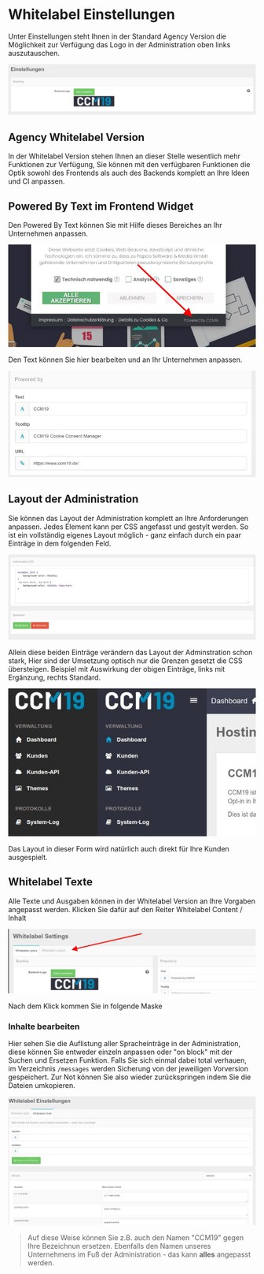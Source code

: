 # Whitelabel Einstellungen

Unter Einstellungen steht Ihnen in der Standard Agency Version die Möglichkeit zur Verfügung das Logo in der Administration oben links auszutauschen.

![screenshot-2020.10.01-14_16_53-1601554613205](../assets/screenshot-2020.10.01-14_16_53-1601554613205.jpg)



## Agency Whitelabel Version

In der Whitelabel Version stehen Ihnen an dieser Stelle wesentlich mehr Funktionen zur Verfügung, Sie können mit den verfügbaren Funktionen die Optik sowohl des Frontends als auch des Backends komplett an Ihre Ideen und CI anpassen.



## Powered By Text im Frontend Widget

Den Powered By Text können Sie mit Hilfe dieses Bereiches an Ihr Unternehmen anpassen. 



![screenshot-2020.10.01-14_23_33-1601555013267](../assets/screenshot-2020.10.01-14_23_33-1601555013267.jpg)



Den Text können Sie hier bearbeiten und an Ihr Unternehmen anpassen.

![screenshot-2020.10.01-14_19_26-1601554766322](../assets/screenshot-2020.10.01-14_19_26-1601554766322.jpg)

## Layout der Administration 

Sie können das Layout der Administration komplett an Ihre Anforderungen anpassen. Jedes Element kann per CSS angefasst und gestylt werden. So ist ein vollständig eigenes Layout möglich - ganz einfach durch ein paar Einträge in dem folgenden Feld.

![screenshot-2020.10.01-14_25_42-1601555142524](../assets/screenshot-2020.10.01-14_25_42-1601555142524.jpg)

Allein diese beiden Einträge verändern das Layout der Adminstration schon stark, Hier sind der Umsetzung optisch nur die Grenzen gesetzt die CSS übersteigen. Beispiel mit Auswirkung der obigen Einträge, links mit Ergänzung, rechts Standard.



![whitelabellayout](../assets/whitelabellayout.png)

Das Layout in dieser Form wird natürlich auch direkt für Ihre Kunden ausgespielt.



## Whitelabel Texte

Alle Texte und Ausgaben können in der Whitelabel Version an Ihre Vorgaben angepasst werden. Klicken Sie dafür auf den Reiter Whitelabel Content / Inhalt

![screenshot-2020.10.01-14_35_34-1601555734668](../assets/screenshot-2020.10.01-14_35_34-1601555734668.jpg)



Nach dem Klick kommen Sie in folgende Maske

### Inhalte bearbeiten

Hier sehen Sie die Auflistung aller Spracheinträge in der Administration, diese können Sie entweder einzeln anpassen oder "on block" mit der Suchen und Ersetzen Funktion. Falls Sie sich einmal dabei total verhauen, im Verzeichnis `/messages` werden Sicherung von der jeweiligen Vorversion gespeichert. Zur Not können Sie also wieder zurückspringen indem Sie die Dateien umkopieren.



![screenshot-2020.10.01-14_47_49-1601556469822](../assets/screenshot-2020.10.01-14_47_49-1601556469822.jpg)



> Auf diese Weise können Sie z.B. auch den Namen "CCM19" gegen Ihre Bezeichnun ersetzen. Ebenfalls den Namen unseres Unternehmens im Fuß der Administration -  das kann **alles** angepasst werden.



